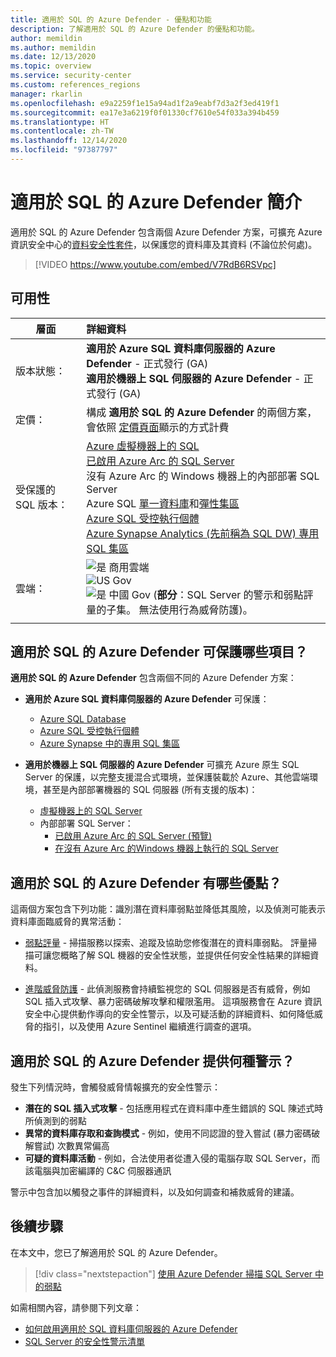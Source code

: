 ```yaml
---
title: 適用於 SQL 的 Azure Defender - 優點和功能
description: 了解適用於 SQL 的 Azure Defender 的優點和功能。
author: memildin
ms.author: memildin
ms.date: 12/13/2020
ms.topic: overview
ms.service: security-center
ms.custom: references_regions
manager: rkarlin
ms.openlocfilehash: e9a2259f1e15a94ad1f2a9eabf7d3a2f3ed419f1
ms.sourcegitcommit: ea17e3a6219f0f01330cf7610e54f033a394b459
ms.translationtype: HT
ms.contentlocale: zh-TW
ms.lasthandoff: 12/14/2020
ms.locfileid: "97387797"
---
```

# <a name="introduction-to-azure-defender-for-sql"></a>適用於 SQL 的 Azure Defender 簡介

適用於 SQL 的 Azure Defender 包含兩個 Azure Defender 方案，可擴充 Azure 資訊安全中心的[資料安全性套件](../azure-sql/database/azure-defender-for-sql.md)，以保護您的資料庫及其資料 (不論位於何處)。 

> [!VIDEO https://www.youtube.com/embed/V7RdB6RSVpc]

## <a name="availability"></a>可用性

|層面|詳細資料|
|----|:----|
|版本狀態：|**適用於 Azure SQL 資料庫伺服器的 Azure Defender** - 正式發行 (GA)<br>**適用於機器上 SQL 伺服器的 Azure Defender** - 正式發行 (GA) |
|定價：|構成 **適用於 SQL 的 Azure Defender** 的兩個方案，會依照 [定價頁面](security-center-pricing.md)顯示的方式計費|
|受保護的 SQL 版本：|[Azure 虛擬機器上的 SQL](../azure-sql/virtual-machines/windows/sql-server-on-azure-vm-iaas-what-is-overview.md)<br>[已啟用 Azure Arc 的 SQL Server](https://docs.microsoft.com/sql/sql-server/azure-arc/overview)<br>沒有 Azure Arc 的 Windows 機器上的內部部署 SQL Server<br>Azure SQL [單一資料庫](../azure-sql/database/single-database-overview.md)和[彈性集區](../azure-sql/database/elastic-pool-overview.md)<br>[Azure SQL 受控執行個體](../azure-sql/managed-instance/sql-managed-instance-paas-overview.md)<br>[Azure Synapse Analytics (先前稱為 SQL DW) 專用 SQL 集區](../synapse-analytics/sql-data-warehouse/sql-data-warehouse-overview-what-is.md)|
|雲端：|![是](./media/icons/yes-icon.png) 商用雲端<br>![US Gov](./media/icons/yes-icon.png)<br>![是](./media/icons/yes-icon.png) 中國 Gov (**部分**：SQL Server 的警示和弱點評量的子集。 無法使用行為威脅防護)。|
|||

## <a name="what-does-azure-defender-for-sql-protect"></a>適用於 SQL 的 Azure Defender 可保護哪些項目？

**適用於 SQL 的 Azure Defender** 包含兩個不同的 Azure Defender 方案：

- **適用於 Azure SQL 資料庫伺服器的 Azure Defender** 可保護：
    - [Azure SQL Database](../azure-sql/database/sql-database-paas-overview.md)
    - [Azure SQL 受控執行個體](../azure-sql/managed-instance/sql-managed-instance-paas-overview.md)
    - [Azure Synapse 中的專用 SQL 集區](../synapse-analytics/sql-data-warehouse/sql-data-warehouse-overview-what-is.md)

- **適用於機器上 SQL 伺服器的 Azure Defender** 可擴充 Azure 原生 SQL Server 的保護，以完整支援混合式環境，並保護裝載於 Azure、其他雲端環境，甚至是內部部署機器的 SQL 伺服器 (所有支援的版本)：
    - [虛擬機器上的 SQL Server](https://azure.microsoft.com/services/virtual-machines/sql-server/)
    - 內部部署 SQL Server：
        - [已啟用 Azure Arc 的 SQL Server (預覽)](https://docs.microsoft.com/sql/sql-server/azure-arc/overview)
        - [在沒有 Azure Arc 的Windows 機器上執行的 SQL Server](../azure-monitor/platform/agent-windows.md)


## <a name="what-are-the-benefits-of-azure-defender-for-sql"></a>適用於 SQL 的 Azure Defender 有哪些優點？

這兩個方案包含下列功能：識別潛在資料庫弱點並降低其風險，以及偵測可能表示資料庫面臨威脅的異常活動：

- [弱點評量](../azure-sql/database/sql-vulnerability-assessment.md) - 掃描服務以探索、追蹤及協助您修復潛在的資料庫弱點。 評量掃描可讓您概略了解 SQL 機器的安全性狀態，並提供任何安全性結果的詳細資料。

- [進階威脅防護](../azure-sql/database/threat-detection-overview.md) - 此偵測服務會持續監視您的 SQL 伺服器是否有威脅，例如 SQL 插入式攻擊、暴力密碼破解攻擊和權限濫用。 這項服務會在 Azure 資訊安全中心提供動作導向的安全性警示，以及可疑活動的詳細資料、如何降低威脅的指引，以及使用 Azure Sentinel 繼續進行調查的選項。


## <a name="what-kind-of-alerts-does-azure-defender-for-sql-provide"></a>適用於 SQL 的 Azure Defender 提供何種警示？

發生下列情況時，會觸發威脅情報擴充的安全性警示：

- **潛在的 SQL 插入式攻擊** - 包括應用程式在資料庫中產生錯誤的 SQL 陳述式時所偵測到的弱點
- **異常的資料庫存取和查詢模式** - 例如，使用不同認證的登入嘗試 (暴力密碼破解嘗試) 次數異常偏高
- **可疑的資料庫活動** - 例如，合法使用者從遭入侵的電腦存取 SQL Server，而該電腦與加密編譯的 C&C 伺服器通訊

警示中包含加以觸發之事件的詳細資料，以及如何調查和補救威脅的建議。



## <a name="next-steps"></a>後續步驟

在本文中，您已了解適用於 SQL 的 Azure Defender。

> [!div class="nextstepaction"]
> [使用 Azure Defender 掃描 SQL Server 中的弱點](defender-for-sql-usage.md)

如需相關內容，請參閱下列文章： 

- [如何啟用適用於 SQL 資料庫伺服器的 Azure Defender](../azure-sql/database/azure-defender-for-sql.md)
- [SQL Server 的安全性警示清單](alerts-reference.md#alerts-sql-db-and-warehouse)
